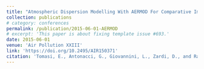 ```yaml
---
title: "Atmospheric Dispersion Modelling With AERMOD For Comparative Impact Assessment Of Different Pollutant Emission Sources In An Alpine Valley"
collection: publications
# category: conferences
permalink: /publication/2015-06-01-AERMOD
# excerpt: 'This paper is about fixing template issue #693.'
date: 2015-06-01
venue: 'Air Pollution XXIII'
link: 'https://doi.org/10.2495/AIR150371'
citation: 'Tomasi, E., Antonacci, G., Giovannini, L., Zardi, D., and Ragazzi, M.: Atmospheric dispersion modelling with AERMOD for comparative impact assessment of different pollutant emission sources in an Alpine valley, WIT Trans. Ecol. Environ., Air Pollution XXIII, 198, 431–442, https://doi.org/10.2495/AIR150371, 2015.'
---
```

